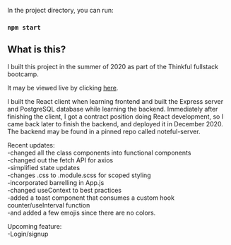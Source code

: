 In the project directory, you can run:

### `npm start`

## What is this?

I built this project in the summer of 2020 as part of the Thinkful fullstack bootcamp. 

It may be viewed live by clicking [here](https://noteful-deployment.herokuapp.com/).

I built the React client when learning frontend and built the Express server and PostgreSQL database while learning the backend. Immediately after finishing the client, I got a contract position doing React development, so I came back later to finish the backend, and deployed it in December 2020. The backend may be found in a pinned repo called noteful-server.

Recent updates:  
-changed all the class components into functional components  
-changed out the fetch API for axios  
-simplified state updates  
-changes .css to .module.scss for scoped styling  
-incorporated barrelling in App.js  
-changed useContext to best practices  
-added a toast component that consumes a custom hook counter/useInterval function  
-and added a few emojis since there are no colors.  

Upcoming feature:  
-Login/signup  
